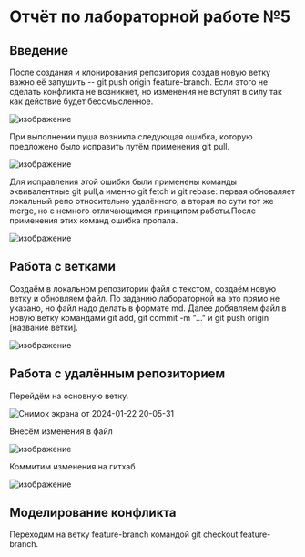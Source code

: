 # Отчёт по лабораторной работе №5
## Введение
После создания и клонирования репозитория создав новую ветку важно её запушить -- git push origin feature-branch. Если этого не сделать конфликта не возникнет, но изменения не вступят в силу так как действие будет бессмысленное. 

![изображение](https://github.com/AlyonaKharitonova/git_practice_Kheh/assets/144344692/12db577c-b88c-4c64-b1a2-4e83be0d068b)

При выполнении пуша возникла следующая ошибка, которую предложено было исправить путём применения git pull.

![изображение](https://github.com/AlyonaKharitonova/git_practice_Kheh/assets/144344692/92803a3f-bea7-4711-83eb-03c4ceb7fb26)

Для исправления этой ошибки были применены команды эквивалентные git pull,а именно git fetch и git rebase: первая обноваляет локальный репо относительно удалённого, а вторая по сути тот же merge, но с немного отличающимся принципом работы.После применения этих команд ошибка пропала.

![изображение](https://github.com/AlyonaKharitonova/git_practice_Kheh/assets/144344692/14dd9372-aed0-4a55-8212-402f318fa804)

## Работа с ветками
Создаём в локальном репозитории файл с текстом, создаём новую ветку и обновляем файл. По заданию лабораторной на это прямо не указано, но файл надо делать в формате md. Далее добявляем файл в новую ветку командами git add, git commit -m "..." и git push origin [название ветки].

![изображение](https://github.com/AlyonaKharitonova/git_practice_Kheh/assets/144344692/8e404bf9-155c-4210-9f68-114d992d5a33)


## Работа с удалённым репозиторием
Перейдём на основную ветку. 

![Снимок экрана от 2024-01-22 20-05-31](https://github.com/AlyonaKharitonova/git_practice_Kheh/assets/144344692/58eeb4c9-7482-4eb2-b6d4-439a78403d71)

Внесём изменения  в файл

![изображение](https://github.com/AlyonaKharitonova/git_practice_Kheh/assets/144344692/c2b12edc-abb7-406a-9d63-0ca75e1722e0)

Коммитим изменения на гитхаб

![изображение](https://github.com/AlyonaKharitonova/git_practice_Kheh/assets/144344692/b6b86587-1c1f-4360-96a8-d450abaf0ab0)


## Моделирование конфликта
Переходим на ветку feature-branch командой git checkout feature-branch.












